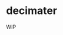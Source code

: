 
<!-- README.md is generated from README.Rmd. Please edit that file -->

# decimater

<!-- badges: start -->

<!-- badges: end -->

WIP
